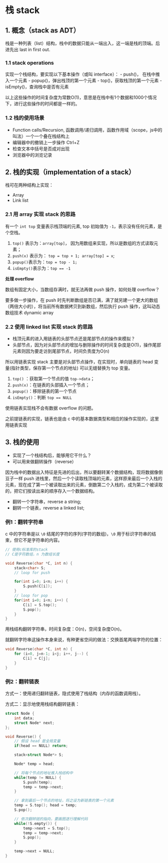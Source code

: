 # 栈 stack

## 1. 概念（stack as ADT）

栈是一种列表（list）结构，栈中的数据只能从一端出入，这一端是栈的顶端。后进先出 last in first out.

### 1.1 stack operations

实现一个栈结构，要实现以下基本操作（或叫 interface）：
	- push()， 在栈中推入一个元素
	- popup()，弹出栈顶的第一个元素
	- top()，获取栈顶的第一个元素
	- isEmpty()，查询栈中是否有元素

以上这些操作的时间复杂度为常数O(1)，意思是在栈中有1个数据和1000个情况下，进行这些操作的时间都是一样的。

### 1.2 栈的使用场景

- Function calls/Recursion, 函数调用/递归调用，函数作用域（scope，js中的叫法）一个一个叠在栈结构上
- 编辑器中的撤销上一步操作 Ctrl+Z
- 检查文本中括号是否成对出现
- 浏览器中的浏览记录

## 2. 栈的实现（implementation of a stack）

栈可在两种结构上实现：

- Array
- Link list

### 2.1 用 array 实现 stack 的思路

有一个 `int top` 变量表示栈顶端的元素, top 初始值为 `-1`，表示没有任何元素，是个空栈。

1. `top()` 表示为：`array[top]`， 因为用数组来实现，所以是数组的方式读取元素；
2. `push(x)` 表示为： `top = top + 1; array[top] = x`;
3. `popup()`表示为：`top = top - 1;`
4. `isEmpty()`表示为：`top == -1`

**处理 overflow**

数组有固定大小，当数组存满时，就无法再做 push 操作，如何处理 overflow？

要多做一步操作，在 push 时先判断数组是否已满，满了就另建一个更大的数组（两倍大小的），将当前所有数据拷贝到新数组，然后执行 push 操作，这叫动态数组技术 dynamic array

### 2.2 使用 linked list 实现 stack 的思路

- 栈顶元素的进入用链表的头部节点还是尾部节点的操作来模拟？
- 头部节点，因为对头部节点的增加与删除操作的时间复杂度是O(1)，操作尾部元素则因为要走访到尾部节点，时间负责度为O(n)

所以用链表实现 stack 主要是对头部节点操作，在实现时，单向链表的 head 变量(指针类型，保存第一个节点的地址) 可以无缝替换为 top 变量。

1. `top()` ：获取第一个节点的值 `top->data`；
2. `push(x)`：在链表的头部插入一个节点；
3. `popup()`：移除链表的第一个节点
4. `isEmpty()`：判断 `top == NULL`

使用链表实现栈不会有数据 overflow 的问题。

之前提链表的实现，链表也是由 c 中的基本数据类型和相应的操作实现的，这里用链表实现

## 3. 栈的使用

- 实现了一个栈结构后，能够用它干什么？
- 可以用来做翻转操作（reverse）

因为栈中的数据出入特征是先进的后出，所以要翻转某个数据结构，现将数据像倒豆子一样 push 进栈里，然后一个个读取栈顶端的元素，这样原来最后一个入栈的元素，现在成了第一个被读取出来的元素，倒数第二个入栈的，成为第二个被读取的，把它们按读出来的顺序存入一个数据结构。

- 翻转一个字符串，reverse a string;
- 翻转一个链表，reverse a linked list;

### 例1：翻转字符串

c 中的字符串是以 `\0` 结尾的字符的序列(字符的数组)，`\0` 用于标识字符串的结束，但它不是字符串的内容。

```c
// 使用c标准库的stack
// C是字符数组，n 为数组长度

void Reverse(char *C, int n) {
	stack<char> S;
	// loop for push

	for(int i=0; i<n; i++) {
		S.push(C[i]);
	}
	// loop for pop
	for(int i=0; i<n; i++) {
		C[i] = S.top();
		S.pop();
	}
}
```

用栈结构翻转字符串，时间复杂度：O(n)，空间复杂度O(n)。

就翻转字符串这操作本身来说，有种更省空间的做法：交换首尾两端字符的位置：

```c
void Reverse(char *C, int n) {
	for (i=0, j=n-1; i<j; i++, j--) {
		C[i] = C[j];
	}
}
```

### 例2：翻转链表

方式一：使用递归翻转链表，隐式使用了栈结构（内存的函数调用栈）。

方式二：显示地使用栈结构翻转链表：

```c
struct Node {
	int data;
	struct Node* next;
};

void Reverse() {
	// 假设 head 是全局变量
	if(head == NULL) return;

	stack<struct Node*> S;

	Node* temp = head;

	// 将每个节点的地址推入栈结构中
	while(temp != NULL) {
		S.push(temp);
		temp = temp->next;
	}

	// 拿到最后一个节点的地址，将之设为新链表的第一个元素
	temp = S.top(); head = temp;
	S.pop();

	// 依次翻转链的指向，要画图逐行理解代码
	while(!S.empty()) {
		temp->next = S.top();
		temp = temp->next;
		S.pop();
	}

	temp->next = NULL;
}



```













